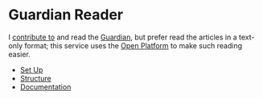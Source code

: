 # Guardian Reader

I [contribute to](https://support.theguardian.com/eu/contribute) and read the [Guardian](https://www.theguardian.com/),
but prefer read the articles in a text-only format; this service uses
the [Open Platform](https://open-platform.theguardian.com/documentation/) to make such reading easier.

- [Set Up](README_SET_UP.md)
- [Structure](README_STRUCTURE.md)
- [Documentation](https://guardian-reader.herokuapp.com/docs)
